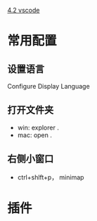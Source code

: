 [4.2 vscode](../00%20compile/4.2%20vscode.md)
# 常用配置
## 设置语言
Configure Display Language

## 打开文件夹
- win:   explorer .
- mac:  open .

## 右侧小窗口
- ctrl+shlft+p， minimap

# 插件
